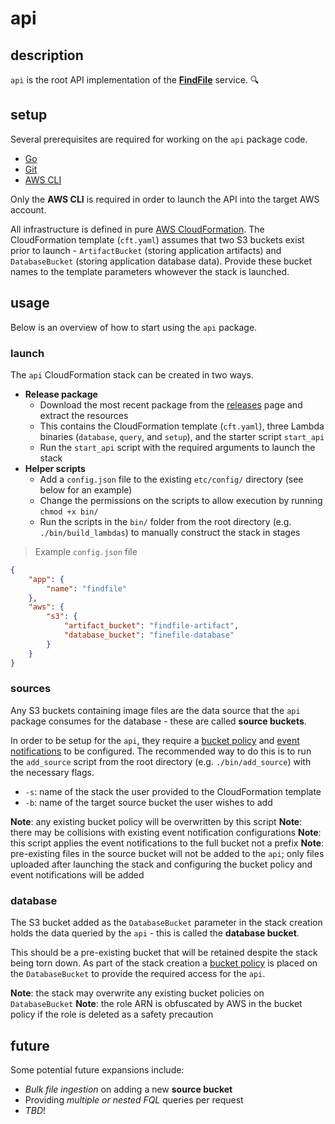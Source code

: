 # api

## description

`api` is the root API implementation of the **[FindFile](https://findfiledev.github.io)** service. 🔍

## setup

Several prerequisites are required for working on the `api` package code.

- [Go](https://golang.org/dl/)
- [Git](https://git-scm.com/downloads)
- [AWS CLI](https://aws.amazon.com/cli/)

Only the **AWS CLI** is required in order to launch the API into the target AWS account.

All infrastructure is defined in pure [AWS CloudFormation](https://aws.amazon.com/cloudformation/). The CloudFormation template (`cft.yaml`) assumes that two S3 buckets exist prior to launch - `ArtifactBucket` (storing application artifacts) and `DatabaseBucket` (storing application database data). Provide these bucket names to the template parameters whowever the stack is launched.

## usage

Below is an overview of how to start using the `api` package.

### launch

The `api` CloudFormation stack can be created in two ways.

- **Release package**
	- Download the most recent package from the [releases](https://github.com/findfiledev/api/releases) page and extract the resources
	- This contains the CloudFormation template (`cft.yaml`), three Lambda binaries (`database`, `query`, and `setup`), and the starter script `start_api`
	- Run the `start_api` script with the required arguments to launch the stack
- **Helper scripts**
	- Add a `config.json` file to the existing `etc/config/` directory (see below for an example)
	- Change the permissions on the scripts to allow execution by running `chmod +x bin/`
	- Run the scripts in the `bin/` folder from the root directory (e.g. `./bin/build_lambdas`) to manually construct the stack in stages

> Example `config.json` file

```json
{
	"app": {
		"name": "findfile"
	},
	"aws": {
		"s3": {
			"artifact_bucket": "findfile-artifact",
			"database_bucket": "finefile-database"
		}
	}
}
```

### sources

Any S3 buckets containing image files are the data source that the `api` package consumes for the database - these are called **source buckets**.

In order to be setup for the `api`, they require a [bucket policy](https://docs.aws.amazon.com/AmazonS3/latest/userguide/bucket-policies.html) and [event notifications](https://docs.aws.amazon.com/AmazonS3/latest/userguide/NotificationHowTo.html) to be configured. The recommended way to do this is to run the `add_source` script from the root directory (e.g. `./bin/add_source`) with the necessary flags.

- `-s`: name of the stack the user provided to the CloudFormation template
- `-b`: name of the target source bucket the user wishes to add

**Note**: any existing bucket policy will be overwritten by this script
**Note**: there may be collisions with existing event notification configurations
**Note**: this script applies the event notifications to the full bucket not a prefix
**Note**: pre-existing files in the source bucket will not be added to the `api`; only files uploaded after launching the stack and configuring the bucket policy and event notifications will be added

### database

The S3 bucket added as the `DatabaseBucket` parameter in the stack creation holds the data queried by the `api` - this is called the **database bucket**.

This should be a pre-existing bucket that will be retained despite the stack being torn down. As part of the stack creation a [bucket policy](https://docs.aws.amazon.com/AmazonS3/latest/userguide/bucket-policies.html) is placed on the `DatabaseBucket` to provide the required access for the `api`.

**Note**: the stack may overwrite any existing bucket policies on `DatabaseBucket`
**Note**: the role ARN is obfuscated by AWS in the bucket policy if the role is deleted as a safety precaution

## future

Some potential future expansions include:

- _Bulk file ingestion_ on adding a new **source bucket**
- Providing _multiple or nested FQL_ queries per request
- _TBD_!
